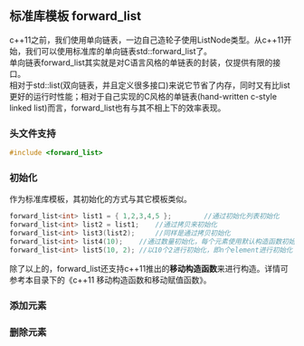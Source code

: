 ## 标准库模板 forward_list
c++11之前，我们使用单向链表，一边自己造轮子使用ListNode类型。从c++11开始，我们可以使用标准库的单向链表std::forward\_list了。   
单向链表forward\_list其实就是对C语言风格的单链表的封装，仅提供有限的接口。  
相对于std::list(双向链表，并且定义很多接口)来说它节省了内存，同时又有比list更好的运行时性能；相对于自己实现的C风格的单链表(hand-written c-style linked list)而言，forward_list也有与其不相上下的效率表现。   
### 头文件支持   
```c
#include <forward_list>   
```   
### 初始化
作为标准库模板，其初始化的方式与其它模板类似。   
```c
forward_list<int> list1 = { 1,2,3,4,5 };		//通过初始化列表初始化   
forward_list<int> list2 = list1;	//通过拷贝来初始化   
forward_list<int> list3(list2);		//同样是通过拷贝初始化   
forward_list<int> list4(10);	//通过数量初始化，每个元素使用默认构造函数初始化，int则为0     
forward_list<int> list5(10, 2);	//以10个2进行初始化，即n个element进行初始化     
```   
除了以上的，forward_list还支持c++11推出的**移动构造函数**来进行构造。详情可参考本目录下的《c++11 移动构造函数和移动赋值函数》。   
### 添加元素
### 删除元素